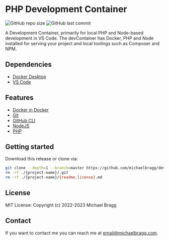 # PHP Development Container

![GitHub repo size](https://img.shields.io/github/repo-size/michaelbragg/devcontainer-php)
![GitHub last commit](https://img.shields.io/github/last-commit/michaelbragg/devcontainer-php)

A Development Container, primarily for local PHP and Node-based development in VS Code.
The devContainer has Docker, PHP and Node installed for serving your project and local toolings such as Composer and NPM.

## Dependencies

- [Docker Desktop](https://www.docker.com/products/docker-desktop/)
- [VS Code](https://code.visualstudio.com/)

## Features

- [Docker in Docker]()
- [Git](https://github.com/devcontainers/features/tree/main/src/git)
- [GitHub CLI](https://github.com/devcontainers/features/tree/main/src/github-cli)
- [NodeJS](https://github.com/devcontainers/features/tree/main/src/node)
- [PHP](https://github.com/devcontainers/features/tree/main/src/docker-in-docker)

## Getting started

Download this release or clone via:

```bash
git clone --depth=1 --branch=master https://github.com/michaelbragg/development-devcontainer.git {project-name}
rm -rf ./{project-name}/.git
rm -rf ./{project-name}/{readme,license}.md
```

## License

MIT License: Copyright (c) 2022-2023 Michael Bragg

## Contact

If you want to contact me you can reach me at <email@michaelbragg.com>.

